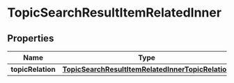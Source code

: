 

# TopicSearchResultItemRelatedInner


## Properties

| Name | Type | Description | Notes |
|------------ | ------------- | ------------- | -------------|
|**topicRelation** | [**TopicSearchResultItemRelatedInnerTopicRelation**](TopicSearchResultItemRelatedInnerTopicRelation.md) |  |  [optional] |



